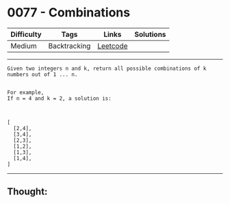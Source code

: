 # 0077 - Combinations

Difficulty  | Tags | Links | Solutions
----------- | ---- | ----- | -----
Medium | Backtracking | [Leetcode](https://leetcode.com/problems/combinations/description/) |


-----------

```
Given two integers n and k, return all possible combinations of k numbers out of 1 ... n.


For example,
If n = 4 and k = 2, a solution is:



[
  [2,4],
  [3,4],
  [2,3],
  [1,2],
  [1,3],
  [1,4],
]
```

-----------

## Thought:
